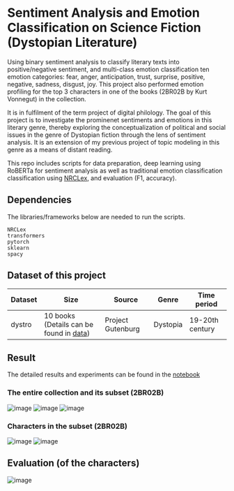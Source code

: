 # Sentiment Analysis and Emotion Classification on Science Fiction (Dystopian Literature)

Using binary sentiment analysis to classify literary texts into positive/negative sentiment, and multi-class emotion classification ten emotion categories: fear, anger, anticipation, trust, surprise, positive, negative, sadness, disgust, joy. This project also performed emotion profiling for the top 3 characters in one of the books (2BR02B by Kurt Vonnegut) in the collection.

It is in fulfilment of the term project of digital philology. The goal of this project is to investigate the prominenet sentiments and emotions in this literary genre, thereby exploring the conceptualization of political and social issues in the genre of Dystopian fiction through the lens of sentiment analysis. It is an extension of my previous project of topic modeling in this genre as a means of distant reading.

This repo includes scripts for data preparation, deep learning using RoBERTa for sentiment analysis as well as traditional emotion classification classification using [NRCLex](https://github.com/metalcorebear/NRCLex), and evaluation (F1, accuracy).


## Dependencies
The libraries/frameworks below are needed to run the scripts.
```
NRCLex
transformers
pytorch
sklearn
spacy
```

## Dataset of this project

| Dataset |     Size    | Source       | Genre | Time period         |
| -------- | ------------  | ----------- | ------ | ----------- |
| dystro |      10 books (Details can be found in [data](https://github.com/evelynkyl/scifi-sentiment-emotion-classifiction/data)) | Project Gutenburg   | Dystopia | 19-20th century   |

## Result
The detailed results and experiments can be found in the [notebook](https://github.com/evelynkyl/scifi-sentiment-emotion-classifiction/senti_emo_classfication_dystopian.ipynb)
### The entire collection and its subset (2BR02B)
![image](https://user-images.githubusercontent.com/40916491/149620871-1b71231c-9d15-497c-8a2e-c276c9ef0cd8.png)
![image](https://user-images.githubusercontent.com/40916491/149620966-077abf03-9b27-465c-80ad-e3a43ef33f5d.png)
![image](https://user-images.githubusercontent.com/40916491/149620958-c730d16a-c5f4-4fad-bcc4-2fc2bc906548.png)
### Characters in the subset (2BR02B)
![image](https://user-images.githubusercontent.com/40916491/149620985-cd964f21-e7ab-4b2b-8ca3-07d97389e2d2.png)
![image](https://user-images.githubusercontent.com/40916491/149620988-b169ff79-9013-416d-8a45-a43c65af42f0.png)

## Evaluation (of the characters)
![image](https://user-images.githubusercontent.com/40916491/149620994-9482cce1-73b1-4e39-9cb0-d4184b1436ee.png)
